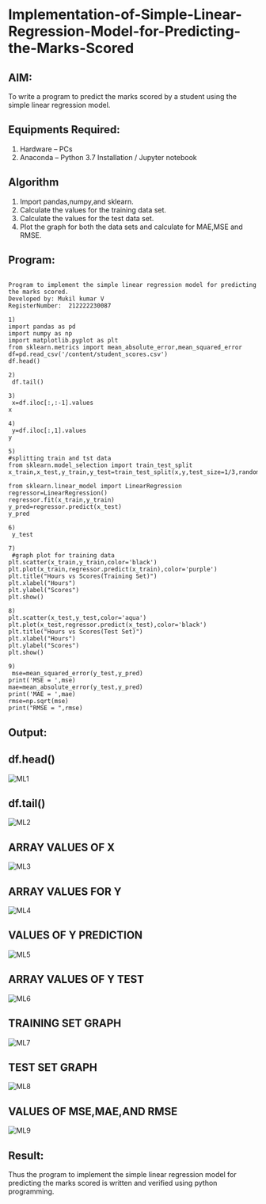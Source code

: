 # Implementation-of-Simple-Linear-Regression-Model-for-Predicting-the-Marks-Scored

## AIM:
To write a program to predict the marks scored by a student using the simple linear regression model.

## Equipments Required:
1. Hardware – PCs
2. Anaconda – Python 3.7 Installation / Jupyter notebook

## Algorithm
1. Import pandas,numpy,and sklearn.
2. Calculate the values for the training data set.
3. Calculate the values for the test data set.
4. Plot the graph for both the data sets and calculate for MAE,MSE and RMSE.

## Program:
```

Program to implement the simple linear regression model for predicting the marks scored.
Developed by: Mukil kumar V
RegisterNumber:  212222230087

```
```
1)
import pandas as pd
import numpy as np
import matplotlib.pyplot as plt
from sklearn.metrics import mean_absolute_error,mean_squared_error
df=pd.read_csv('/content/student_scores.csv')
df.head()

2)
 df.tail()

3)
 x=df.iloc[:,:-1].values
x

4)
 y=df.iloc[:,1].values
y

5)
#splitting train and tst data
from sklearn.model_selection import train_test_split
x_train,x_test,y_train,y_test=train_test_split(x,y,test_size=1/3,random_state=0)

from sklearn.linear_model import LinearRegression
regressor=LinearRegression()
regressor.fit(x_train,y_train)
y_pred=regressor.predict(x_test)
y_pred

6)
 y_test

7)
 #graph plot for training data
plt.scatter(x_train,y_train,color='black')
plt.plot(x_train,regressor.predict(x_train),color='purple')
plt.title("Hours vs Scores(Training Set)")
plt.xlabel("Hours")
plt.ylabel("Scores")
plt.show()

8)
plt.scatter(x_test,y_test,color='aqua')
plt.plot(x_test,regressor.predict(x_test),color='black')
plt.title("Hours vs Scores(Test Set)")
plt.xlabel("Hours")
plt.ylabel("Scores")
plt.show()

9)
 mse=mean_squared_error(y_test,y_pred)
print('MSE = ',mse)
mae=mean_absolute_error(y_test,y_pred)
print('MAE = ',mae)
rmse=np.sqrt(mse)
print("RMSE = ",rmse)

```

## Output:

## df.head()
![ML1](https://github.com/Roselinjovita/Implementation-of-Simple-Linear-Regression-Model-for-Predicting-the-Marks-Scored/assets/119104296/04b13a44-0138-4b7a-a0d8-fc7729167297)

## df.tail()
![ML2](https://github.com/Roselinjovita/Implementation-of-Simple-Linear-Regression-Model-for-Predicting-the-Marks-Scored/assets/119104296/d9863f02-c6da-4624-a95e-4bf7e38e2b22)

## ARRAY VALUES OF X
![ML3](https://github.com/Roselinjovita/Implementation-of-Simple-Linear-Regression-Model-for-Predicting-the-Marks-Scored/assets/119104296/e8453028-2ec8-460b-bb23-7cea4b693ce9)

## ARRAY VALUES FOR Y
![ML4](https://github.com/Roselinjovita/Implementation-of-Simple-Linear-Regression-Model-for-Predicting-the-Marks-Scored/assets/119104296/7e4185af-70ea-4ee1-a67b-0ac4160565b3)

## VALUES OF Y PREDICTION
![ML5](https://github.com/Roselinjovita/Implementation-of-Simple-Linear-Regression-Model-for-Predicting-the-Marks-Scored/assets/119104296/8915c8cd-cd8f-4b7c-8a37-a15d886905d7)

## ARRAY VALUES OF Y TEST
![ML6](https://github.com/Roselinjovita/Implementation-of-Simple-Linear-Regression-Model-for-Predicting-the-Marks-Scored/assets/119104296/8c75828d-cdce-4359-8a4a-0be8390ecd5c)

## TRAINING SET GRAPH
![ML7](https://github.com/Roselinjovita/Implementation-of-Simple-Linear-Regression-Model-for-Predicting-the-Marks-Scored/assets/119104296/15fcb028-b206-40b3-ad60-cf326af0ff3e)

## TEST SET GRAPH
![ML8](https://github.com/Roselinjovita/Implementation-of-Simple-Linear-Regression-Model-for-Predicting-the-Marks-Scored/assets/119104296/7ad629d3-cb46-44a1-8620-4cac9a171847)

## VALUES OF MSE,MAE,AND RMSE
![ML9](https://github.com/Roselinjovita/Implementation-of-Simple-Linear-Regression-Model-for-Predicting-the-Marks-Scored/assets/119104296/fab3399b-0a15-4735-9ea8-b50a13258aff)







## Result:
Thus the program to implement the simple linear regression model for predicting the marks scored is written and verified using python programming.
